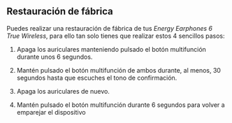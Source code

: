 ## Restauración de fábrica
Puedes realizar una restauración de fábrica de tus *Energy Earphones 6 True Wireless*, para ello tan solo tienes que  realizar estos 4 sencillos pasos:

1) Apaga los auriculares manteniendo pulsado el botón multifunción durante unos 6 segundos.

2) Mantén pulsado el botón multifunción de ambos durante, al menos, 30 segundos hasta que escuches el tono de confirmación.

3) Apaga los auriculares de nuevo.

4) Mantén pulsado el botón multifunción durante 6 segundos para volver a emparejar el dispositivo
